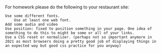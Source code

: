 For homework please do the following to your restaurant site:

    Use some different fonts.
        Use at least one web font.
    Add some audio and video
    Use position: fixed to position something in your page. One idea of something to do this to might be some or all of your links.
    Use a CSS reset or normalizer. (perhaps not so important anymore in 2021 as most browsers doing a pretty good job of displaying things in an expected way but good css practice for you anyway)